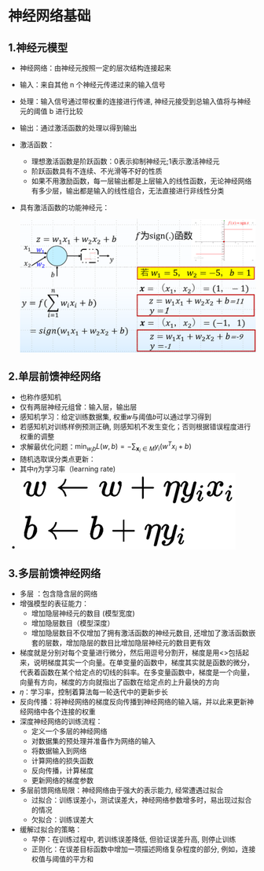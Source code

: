 # 神经网络基础

## 1.神经元模型

* 神经网络：由神经元按照一定的层次结构连接起来

* 输入：来自其他 n 个神经元传递过来的输入信号

* 处理：输入信号通过带权重的连接进行传递, 神经元接受到总输入值将与神经元的阈值 b 进行比较

* 输出：通过激活函数的处理以得到输出

* 激活函数：

  * 理想激活函数是阶跃函数：0表示抑制神经元;1表示激活神经元
  * 阶跃函数具有不连续、不光滑等不好的性质
  * 如果不用激励函数，每一层输出都是上层输入的线性函数，无论神经网络有多少层，输出都是输入的线性组合，无法直接进行非线性分类

* 具有激活函数的功能神经元：

  ![image-20250110204241220](./assets/13.深度学习：神经网络基础/image-20250110204241220.png)

## 2.单层前馈神经网络

* 也称作感知机
* 仅有两层神经元组曾：输入层，输出层
* 感知机学习：给定训练数据集, 权重𝑤与阈值𝑏可以通过学习得到
* 若感知机对训练样例预测正确, 则感知机不发生变化；否则根据错误程度进行权重的调整
* 求解最优化问题：$\min_{w_ib}L(w,b)=-\sum_{\mathbf{x}_i\in M}y_i(w^Tx_i+b)$
* 随机选取误分类点更新：
* 其中$\eta$为学习率（learning rate)
* ![image-20250115111634519](./assets/13.深度学习：神经网络基础/image-20250115111634519.png)

## 3.多层前馈神经网络

* 多层 ：包含隐含层的网络
* 增强模型的表征能力：
  * 增加隐层神经元的数目 (模型宽度)
  * 增加隐层数目（模型深度）
  * 增加隐层数目不仅增加了拥有激活函数的神经元数目, 还增加了激活函数嵌套的层数，增加隐层的数目比增加隐层神经元的数目更有效
* 梯度就是分别对每个变量进行微分，然后用逗号分割开，梯度是用<>包括起来，说明梯度其实一个向量。在单变量的函数中，梯度其实就是函数的微分，代表着函数在某个给定点的切线的斜率。在多变量函数中，梯度是一个向量，向量有方向，梯度的方向就指出了函数在给定点的上升最快的方向
* 𝜂：学习率，控制着算法每一轮迭代中的更新步长
* 反向传播：将神经网络的梯度反向传播到神经网络的输入端，并以此来更新神经网络中各个连接的权重
* 深度神经网络的训练流程：
  * 定义一个多层的神经网络
  * 对数据集的预处理并准备作为网络的输入
  * 将数据输入到网络
  * 计算网络的损失函数
  * 反向传播，计算梯度
  * 更新网络的梯度参数
* 多层前馈网络局限：神经网络由于强大的表示能力, 经常遭遇过拟合
  * 过拟合：训练误差小，测试误差大，神经网络参数增多时，易出现过拟合的情况
  * 欠拟合：训练误差大
* 缓解过拟合的策略：
  * 早停：在训练过程中, 若训练误差降低, 但验证误差升高, 则停止训练 
  * 正则化：在误差目标函数中增加一项描述网络复杂程度的部分, 例如，连接权值与阈值的平方和
